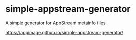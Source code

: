 # simple-appstream-generator

A simple generator for AppStream metainfo files

https://appimage.github.io/simple-appstream-generator/
